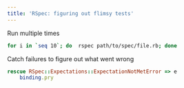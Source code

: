 ```yaml
---
title: 'RSpec: figuring out flimsy tests'
---
```


Run multiple times
```bash
for i in `seq 10`; do  rspec path/to/spec/file.rb; done
```

Catch failures to figure out what went wrong
```ruby
rescue RSpec::Expectations::ExpectationNotMetError => e
    binding.pry
```
